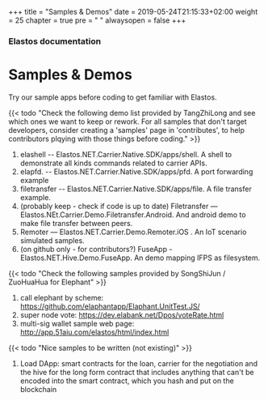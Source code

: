 +++
title = "Samples & Demos"
date = 2019-05-24T21:15:33+02:00
weight = 25
chapter = true
pre = "<i class='fa fa-folder-open'></i> "
alwaysopen = false
+++

### Elastos documentation

# Samples & Demos

Try our sample apps before coding to get familiar with Elastos.


{{< todo "Check the following demo list provided by TangZhiLong and see which ones we want to keep or rework. For all samples that don't target developers, consider creating a 'samples' page in 'contributes', to help contributors plqying with those things before coding." >}}

1. elashell   -- Elastos.NET.Carrier.Native.SDK/apps/shell.  A shell to demonstrate all kinds commands related to carrier APIs.
2. elapfd.    -- Elastos.NET.Carrier.Native.SDK/apps/pfd. A port forwarding example
3. filetransfer   -- Elastos.NET.Carrier.Native.SDK/apps/file. A file transfer example.
4. (probably keep - check if code is up to date) Filetransfer — Elastos.NEt.Carrier.Demo.Filetransfer.Android. And android demo to make file transfer between peers.
5. Remoter — Elastos.NET.Carrier.Demo.Remoter.iOS . An IoT scenario simulated samples.
6. (on github only - for contributors?) FuseApp - Elastos.NET.Hive.Demo.FuseApp. An demo mapping IFPS as filesystem.

{{< todo "Check the following samples provided by SongShiJun / ZuoHuaHua for Elephant" >}}

1. call elephant by scheme: https://github.com/elaphantapp/Elaphant.UnitTest.JS/
2. super node vote: https://dev.elabank.net/Dpos/voteRate.html
3. multi-sig wallet sample web page: http://app.51aiu.com/elastos/html/index.html

{{< todo "Nice samples to be written (not existing)" >}}

1. Load DApp: smart contracts for the loan, carrier for the negotiation and the hive for the long form contract that includes anything that can't be encoded into the smart contract, which you hash and put on the blockchain